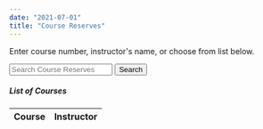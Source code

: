 ```yaml
---
date: "2021-07-01"
title: "Course Reserves"
---
```


<form enctype="application/x-www-form-urlencoded; charset=utf-8" action="http://sherlock.whitman.edu/primo_library/libweb/action/dlSearch.do" target="_self" method="get" name="searchForm" class="formtab1" id="simple"><input type="hidden" value="WHITC" name="institution">
<input type="hidden" value="WHITC" name="vid">
<input type="hidden" value="cr_tab" name="tab">
<input type="hidden" name="search_scope" value="whitc_cr">
<input type="hidden" value="Basic" name="mode">

<input type="hidden" value="GUEST" name="group">
<input type="hidden" value="true" name="onCampus">
<input type="hidden" value="full" name="displayMode">
<input type="hidden" name="query" id="primoQuery">
<input type="hidden" value="true" name="highlight">
<input type="hidden" value="all" name="displayField">
<div style="margin-left:auto;margin-right:auto">

Enter course number, instructor's name, or choose from list below.
<div class="mdi-action-search black-text icon323"></div>
<input type="text" placeholder="Search Course Reserves" value="" id="primoQueryTemp" class="form-control">
<button class="btn white-text waves-effect waves-light" id="search-button" style="display:inline">Search</button>

</div>
</form>
<div style="margin-left:auto;margin-right:auto;clear:both">
<h5>List of Courses</h5>
<ul id="class" class="collection"></ul>
<table class="responsive-table">
<thead>
<tr>
<th data-field="id">Course</th>
<th data-field="name">Instructor</th>
</tr>
</thead>
<tbody id="tbd-course"></tbody>
</table>
<div id="loading" style="width:30%;margin-left:auto;margin-right:auto">
<div class="preloader-wrapper big active">
<div class="spinner-layer spinner-blue-only">
<div class="circle-clipper left">
<div class="circle "></div>
</div>
</div>
</div>
</div>
</div>
<script>
const Strings = {};
Strings.orEmpty = function( x ) {
	if (x === undefined && typeof x == 'undefined'){
        return "";
	}else{
		return x;
	}
};
$(document).ready(function(e) {
	$.ajax({
                            url: 'https://penroselib-php.herokuapp.com/coursereserve.php',
                            type: 'GET',
                            dataType: 'json'
 							}).done(function( msg ) {
								$('#loading').html('<p></p>');
								for(var prop in msg){
								var arr = $.map(msg[prop].instructor, function(el) { return el; });
								sname=' ';						
								if(arr.length==1){
									sname= Strings.orEmpty(arr[0].first_name)+' '+ Strings.orEmpty(arr[0].last_name);
								}
								if(arr.length>=2){
									sname= Strings.orEmpty(arr[0].first_name)+' '+ Strings.orEmpty(arr[0].last_name)+'/'+ Strings.orEmpty(arr[1].first_name)+' '+ Strings.orEmpty(arr[1].last_name);	
								}
								 var output='<tr><td><a href="http://sherlock.whitman.edu/primo_library/libweb/action/dlSearch.do?institution=WHITC&vid=WHITC_NEW&tab=default_tab&mode=Basic&group=GUEST&onCampus=true&displayMode=full&displayField=all&search_scope=whitman_cr&query=any,contains,'+msg[prop].code+'">'+msg[prop].code+'</a></td><td>'+sname+'</td></tr>';
								$('#tbd-course').append(output);
								}
   							 });
	$("#primoQueryTemp").change(function(){
			$("#primoQuery").val("any,contains," + $("#primoQueryTemp").val());
	})
	$('#search-button').click(function(){
		$('#simple').submit();
	});
});
</script>